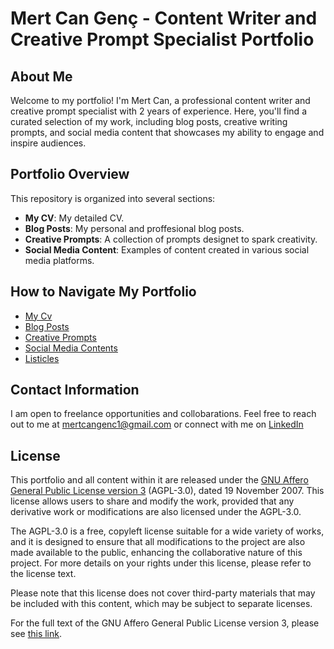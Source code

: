# Mert Can Genç - Content Writer and Creative Prompt Specialist Portfolio

## About Me
Welcome to my portfolio! I'm Mert Can, a professional content writer and creative prompt specialist with 2 years of experience. Here, you'll find a curated selection of my work, including blog posts, creative writing prompts, and social media content that showcases my ability to engage and inspire audiences.

## Portfolio Overview
This repository is organized into several sections:
- **My CV**: My detailed CV.
- **Blog Posts**: My personal and proffesional blog posts.
- **Creative Prompts**: A collection of prompts designet to spark creativity.
- **Social Media Content**: Examples of content created in various social media platforms.

## How to Navigate My Portfolio
- [My Cv](cv.md)
- [Blog Posts](/portfolio/blog-posts)
- [Creative Prompts](/portfolio/creative-prompts)
- [Social Media Contents](/portfolio/social-media)
- [Listicles](/portfolio/listicles/)

## Contact Information
I am open to freelance opportunities and collobarations. Feel free to reach out to me at mertcangenc1@gmail.com or connect with me on [LinkedIn](https://www.linkedin.com/in/mertcangenc/)

## License
This portfolio and all content within it are released under the [GNU Affero General Public License version 3](https://www.gnu.org/licenses/agpl-3.0.en.html) (AGPL-3.0), dated 19 November 2007. This license allows users to share and modify the work, provided that any derivative work or modifications are also licensed under the AGPL-3.0.

The AGPL-3.0 is a free, copyleft license suitable for a wide variety of works, and it is designed to ensure that all modifications to the project are also made available to the public, enhancing the collaborative nature of this project. For more details on your rights under this license, please refer to the license text.

Please note that this license does not cover third-party materials that may be included with this content, which may be subject to separate licenses.

For the full text of the GNU Affero General Public License version 3, please see [this link](https://www.gnu.org/licenses/agpl-3.0.en.html).

